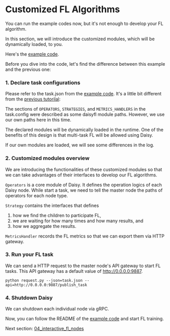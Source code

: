 # Customized FL Algorithms
You can run the example codes now, but it's not enough to develop your FL algorithm.

In this section, we will introduce the customized modules, which will be dynamically loaded, to you.

Here's the [example code](../../examples/03_customized_algorithms_pytorch).

Before you dive into the code, let's find the difference between this example and the previous one:


### 1. Declare task configurations
Please refer to the task.json from the [example code](../../examples/03_customized_algorithms_pytorch). It's a little bit different from the [previous tutorilal](./02_hierarchical_fl.md):

The sections of `OPERATORS`, `STRATEGIES`, and `METRICS_HANDLERS` in the task.config were described as some daisyfl module paths. However, we use our own paths here in this time.

The declared modules will be dynamically loaded in the runtime. One of the benefits of this design is that multi-task FL will be allowed using Daisy.

If our own modules are loaded, we will see some differences in the log.

### 2. Customized modules overview
We are introducing the functionalities of these customized modules so that we can take advantages of their interfaces to develop our FL algorithms.

`Operators` is a core module of Daisy. It defines the operation logics of each Daisy node. While start a task, we need to tell the master node the paths of operators for each node type.

`Strategy` contains the interfaces that defines
1. how we find the children to participate FL,
2. we are waiting for how many times and how many results, and
3. how we aggregate the results.

`MetricsHandler` records the FL metrics so that we can export them via HTTP gateway.


### 3. Run your FL task
We can send a HTTP request to the master node's API gateway to start FL tasks. This API gateway has a default value of http://0.0.0.0:9887.
```
python request.py --json=task.json --api=http://0.0.0.0:9887/publish_task
```


### 4. Shutdown Daisy
We can shutdown each individual node via gRPC.


Now, you can follow the README of the [example code](../../examples/03_customized_algorithms_pytorch) and start FL training.

Next section: [04_interactive_fl_nodes](./04_asynchronous_fl.md)